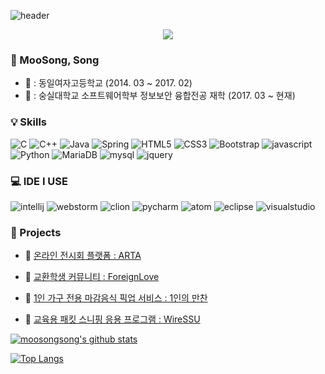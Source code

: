 ![header](https://capsule-render.vercel.app/api?type=waving&color=E3826C&height=300&section=header&text=Moosong%20Song&fontSize=90&animation=fadeIn&fontAlignY=38&desc=%20&descAlignY=62&descAlign=62)

<p align='center'>
  <a href="https://hits.seeyoufarm.com"><img src="https://hits.seeyoufarm.com/api/count/incr/badge.svg?url=https%3A%2F%2Fgithub.com%2Fgjbae1212%2Fhit-counter&count_bg=%23E3826C&title_bg=%23555555&icon=github.svg&icon_color=%23E7E7E7&title=HITS&edge_flat=false"/></a>
  
</p>


### 👩 MooSong, Song
- 🏫 : 동일여자고등학교 (2014. 03 ~ 2017. 02)
- 🏫 : 숭실대학교 소프트웨어학부 정보보안 융합전공 재학 (2017. 03 ~ 현재)

### 💡 Skills
![C](https://img.shields.io/badge/-C-A8B9CC?style=flat-square&logo=C&logoColor=black)
![C++](https://img.shields.io/badge/-C++-00599C?style=flat-square&logo=C%2B%2B&logoColor=white)
![Java](https://img.shields.io/badge/-Java-007396?style=flat-square&logo=Java&logoColor=white)
![Spring](https://img.shields.io/badge/-Spring-6DB33F?style=flat-square&logo=Spring&logoColor=white)
![HTML5](https://img.shields.io/badge/-HTML5-E34F26?style=flat-square&logo=HTML5&logoColor=white)
![CSS3](https://img.shields.io/badge/-CSS3-1572B6?style=flat-square&logo=CSS3&logoColor=white)
![Bootstrap](https://img.shields.io/badge/-Bootstrap-563D7C?style=flat-square&logo=Bootstrap&logoColor=white)
![javascript](https://img.shields.io/badge/-JavaScript-F7Df1E?style=flat-square&logo=JavaScript&logoColor=black)
![Python](https://img.shields.io/badge/-Python-3776AB?style=flat-square&logo=Python&logoColor=white)
![MariaDB](https://img.shields.io/badge/-MariaDB-1F305F?style=flat-square&logo=mariadb&logoColor=white)
![mysql](https://img.shields.io/badge/-MySql-4479A1?style=flat-square&logo=mysql&logoColor=white)
![jquery](https://img.shields.io/badge/-jQuery-0769AD?style=flat-square&logo=jquery&logoColor=white)

### 💻 IDE I USE
![intellij](https://img.shields.io/badge/-Intellij-000000?style=flat-square&logo=jetbrains&logoColor=white)
![webstorm](https://img.shields.io/badge/-WebStorm-000000?style=flat-square&logo=webstorm&logoColor=white)
![clion](https://img.shields.io/badge/-CLion-000000?style=flat-square&logo=jetbrains&logoColor=white)
![pycharm](https://img.shields.io/badge/-PyCharm-000000?style=flat-square&logo=pycharm&logoColor=white)
![atom](https://img.shields.io/badge/-Atom-66595C?style=flat-square&logo=atom&logoColor=white)
![eclipse](https://img.shields.io/badge/-eclipse-2C2255?style=flat-square&logo=eclipse&logoColor=white)
![visualstudio](https://img.shields.io/badge/-VisualStudio-5C2D91?style=flat-square&logo=microsoft&logoColor=white)

### 📂 Projects
- 📃 [온라인 전시회 플랫폼 : ARTA](https://github.com/moosongsong/OnlineExhibition_ver1)

- 📃 [교환학생 커뮤니티 : ForeignLove](https://github.com/moosongsong/WEB_Project_ForeignLove)
  
- 📃 [1인 가구 전용 마감음식 픽업 서비스 : 1인의 만찬](https://github.com/moosongsong/Dinner41_Spring_Project)
  
- 📃 [교육용 패킷 스니핑 응용 프로그램 : WireSSU](https://github.com/moosongsong/JAVA_Project_WireSSU)

[![moosongsong's github stats](https://github-readme-stats.vercel.app/api?username=moosongsong)](https://github.com/moosongsong)

[![Top Langs](https://github-readme-stats.vercel.app/api/top-langs/?username=moosongsong&layout=compact)](https://github.com/moosongsong)
